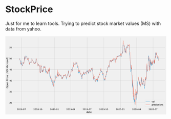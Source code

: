 # StockPrice
Just for me to learn tools. Trying to predict stock market values (MS) with data from yahoo.

![GitHub Logo](/Images/PredCompare.png)
